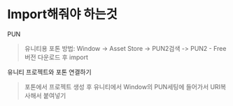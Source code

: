 # Import해줘야 하는것

PUN
>유니티용 포톤
>방법: Window -> Asset Store -> PUN2검색 -> PUN2 - Free버전 다운로드 후 import

유니티 프로젝트와 포톤 연결하기
>포톤에서 프로젝트 생성 후 유니티에서 Window의 PUN세팅에 들어가서 URI복사해서 붙여넣기
